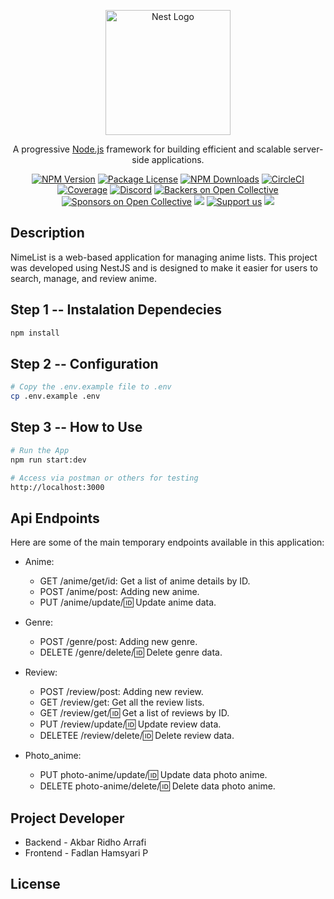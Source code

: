 <p align="center">
  <a href="http://nestjs.com/" target="blank"><img src="https://nestjs.com/img/logo-small.svg" width="200" alt="Nest Logo" /></a>
</p>

[circleci-image]: https://img.shields.io/circleci/build/github/nestjs/nest/master?token=abc123def456
[circleci-url]: https://circleci.com/gh/nestjs/nest

  <p align="center">A progressive <a href="http://nodejs.org" target="_blank">Node.js</a> framework for building efficient and scalable server-side applications.</p>
    <p align="center">
<a href="https://www.npmjs.com/~nestjscore" target="_blank"><img src="https://img.shields.io/npm/v/@nestjs/core.svg" alt="NPM Version" /></a>
<a href="https://www.npmjs.com/~nestjscore" target="_blank"><img src="https://img.shields.io/npm/l/@nestjs/core.svg" alt="Package License" /></a>
<a href="https://www.npmjs.com/~nestjscore" target="_blank"><img src="https://img.shields.io/npm/dm/@nestjs/common.svg" alt="NPM Downloads" /></a>
<a href="https://circleci.com/gh/nestjs/nest" target="_blank"><img src="https://img.shields.io/circleci/build/github/nestjs/nest/master" alt="CircleCI" /></a>
<a href="https://coveralls.io/github/nestjs/nest?branch=master" target="_blank"><img src="https://coveralls.io/repos/github/nestjs/nest/badge.svg?branch=master#9" alt="Coverage" /></a>
<a href="https://discord.gg/G7Qnnhy" target="_blank"><img src="https://img.shields.io/badge/discord-online-brightgreen.svg" alt="Discord"/></a>
<a href="https://opencollective.com/nest#backer" target="_blank"><img src="https://opencollective.com/nest/backers/badge.svg" alt="Backers on Open Collective" /></a>
<a href="https://opencollective.com/nest#sponsor" target="_blank"><img src="https://opencollective.com/nest/sponsors/badge.svg" alt="Sponsors on Open Collective" /></a>
  <a href="https://paypal.me/kamilmysliwiec" target="_blank"><img src="https://img.shields.io/badge/Donate-PayPal-ff3f59.svg"/></a>
    <a href="https://opencollective.com/nest#sponsor"  target="_blank"><img src="https://img.shields.io/badge/Support%20us-Open%20Collective-41B883.svg" alt="Support us"></a>
  <a href="https://twitter.com/nestframework" target="_blank"><img src="https://img.shields.io/twitter/follow/nestframework.svg?style=social&label=Follow"></a>
</p>
  <!--[![Backers on Open Collective](https://opencollective.com/nest/backers/badge.svg)](https://opencollective.com/nest#backer)
  [![Sponsors on Open Collective](https://opencollective.com/nest/sponsors/badge.svg)](https://opencollective.com/nest#sponsor)-->

## Description

NimeList is a web-based application for managing anime lists. This project was developed using NestJS and is designed to make it easier for users to search, manage, and review anime.

## Step 1 -- Instalation Dependecies

```bash
npm install
```

## Step 2 -- Configuration

```bash
# Copy the .env.example file to .env
cp .env.example .env
```

## Step 3 -- How to Use

```bash
# Run the App
npm run start:dev

# Access via postman or others for testing 
http://localhost:3000
```

## Api Endpoints

Here are some of the main temporary endpoints available in this application:

- Anime:
  - GET /anime/get/id: Get a list of anime details by ID.
  - POST /anime/post: Adding new anime.
  - PUT /anime/update/:id: Update anime data.

- Genre:
  - POST /genre/post: Adding new genre.
  - DELETE /genre/delete/:id: Delete genre data.

- Review:
  - POST /review/post: Adding new review.
  - GET /review/get: Get all the review lists.
  - GET /review/get/:id: Get a list of reviews by ID.
  - PUT /review/update/:id: Update review data.
  - DELETEE /review/delete/:id: Delete review data.

- Photo_anime:
  - PUT photo-anime/update/:id: Update data photo anime.
  - DELETE photo-anime/delete/:id: Delete data photo anime.

## Project Developer

- Backend - Akbar Ridho Arrafi
- Frontend - Fadlan Hamsyari P

## License
